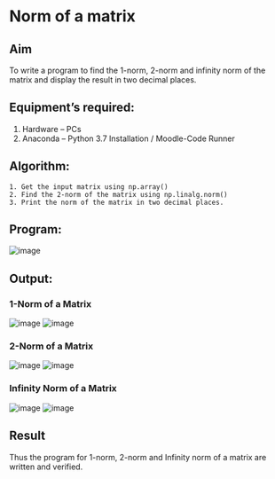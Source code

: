 # Norm of a matrix
## Aim
To write a program to find the 1-norm, 2-norm and infinity norm of the matrix and display the result in two decimal places.
## Equipment’s required:
1.	Hardware – PCs
2.	Anaconda – Python 3.7 Installation / Moodle-Code Runner
## Algorithm:
	1. Get the input matrix using np.array()   
    2. Find the 2-norm of the matrix using np.linalg.norm()
	3. Print the norm of the matrix in two decimal places.
## Program:
![image](https://github.com/Antonyabishek2004/Norm-of-a-matrix/assets/138849620/cc02dab7-1a9c-4af3-80ae-a77d7286dd1c)

## Output:
### 1-Norm of a Matrix
![image](https://github.com/Antonyabishek2004/Norm-of-a-matrix/assets/138849620/89dc797e-2fb6-4bd4-b241-8cd79cc44543)
![image](https://github.com/Antonyabishek2004/Norm-of-a-matrix/assets/138849620/1f94ce09-9c59-434a-a875-ef5c98c4195b)


### 2-Norm of a Matrix
![image](https://github.com/Antonyabishek2004/Norm-of-a-matrix/assets/138849620/db20db17-8e2e-4264-b09a-852b9f92f10a)
![image](https://github.com/Antonyabishek2004/Norm-of-a-matrix/assets/138849620/24a8c0fe-3704-4a4e-aa11-b10933603bc5)


### Infinity Norm of a Matrix
![image](https://github.com/Antonyabishek2004/Norm-of-a-matrix/assets/138849620/2642ea95-32c6-497b-9fcc-516880d0a69a)
![image](https://github.com/Antonyabishek2004/Norm-of-a-matrix/assets/138849620/08d56c14-4434-4a01-9f83-783dae17645a)


## Result
Thus the program for 1-norm, 2-norm and Infinity norm of a matrix are written and verified.
